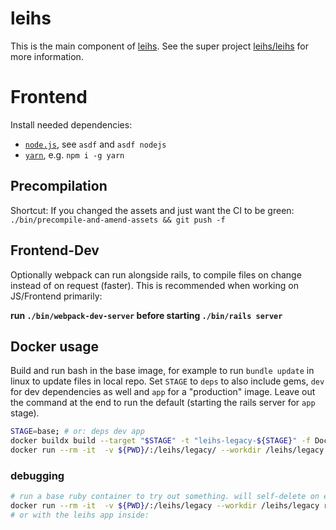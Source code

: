 # leihs

This is the main component of [leihs](https://github.com/leihs). See the
super project [leihs/leihs](https://github.com/leihs/leihs) for more
information.

# Frontend

Install needed dependencies:

- [`node.js`](https://nodejs.org/en/download/), see `asdf` and `asdf nodejs`
- [`yarn`](https://yarnpkg.com/en/docs/install), e.g. `npm i -g yarn`

## Precompilation

Shortcut: If you changed the assets and just want the CI to be green:
`./bin/precompile-and-amend-assets && git push -f`

## Frontend-Dev

Optionally webpack can run alongside rails, to compile files on change
instead of on request (faster).
This is recommended when working on JS/Frontend primarily:

**run `./bin/webpack-dev-server` before starting `./bin/rails server`**

## Docker usage

Build and run bash in the base image, for example to run `bundle update` in linux to update files in local repo.
Set `STAGE` to `deps` to also include gems, `dev` for dev dependencies as well and `app` for a "production" image.
Leave out the command at the end to run the default (starting the rails server for `app` stage).

```bash
STAGE=base; # or: deps dev app
docker buildx build --target "$STAGE" -t "leihs-legacy-${STAGE}" -f Dockerfile . && \
docker run --rm -it  -v ${PWD}/:/leihs/legacy/ --workdir /leihs/legacy "leihs-legacy-${STAGE}" /bin/bash
```

### debugging

```bash
# run a base ruby container to try out something. will self-delete on exit.
docker run --rm -it  -v ${PWD}/:/leihs/legacy --workdir /leihs/legacy ruby:2.7.5-bullseye /bin/bash
# or with the leihs app inside:
```
